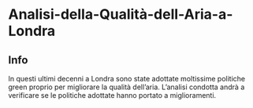 # Analisi-della-Qualità-dell-Aria-a-Londra

## Info
In questi ultimi decenni a Londra sono state adottate moltissime politiche green proprio per migliorare la qualità dell’aria. L’analisi condotta andrà a verificare se le politiche adottate hanno portato a miglioramenti.
